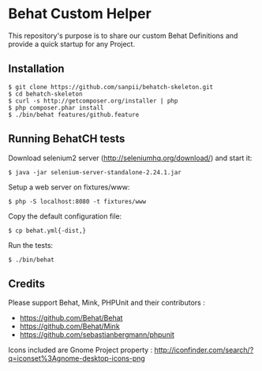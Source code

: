 # Behat Custom Helper

This repository's purpose is to share our custom Behat Definitions and provide a
quick startup for any Project.

## Installation

    $ git clone https://github.com/sanpii/behatch-skeleton.git
    $ cd behatch-skeleton
    $ curl -s http://getcomposer.org/installer | php
    $ php composer.phar install
    $ ./bin/behat features/github.feature

## Running BehatCH tests

Download selenium2 server (<http://seleniumhq.org/download/>) and start it:

    $ java -jar selenium-server-standalone-2.24.1.jar

Setup a web server on fixtures/www:

    $ php -S localhost:8080 -t fixtures/www

Copy the default configuration file:

    $ cp behat.yml{-dist,}

Run the tests:

    $ ./bin/behat

## Credits

Please support Behat, Mink, PHPUnit and their contributors :

* https://github.com/Behat/Behat
* https://github.com/Behat/Mink
* https://github.com/sebastianbergmann/phpunit

Icons included are Gnome Project property : http://iconfinder.com/search/?q=iconset%3Agnome-desktop-icons-png
